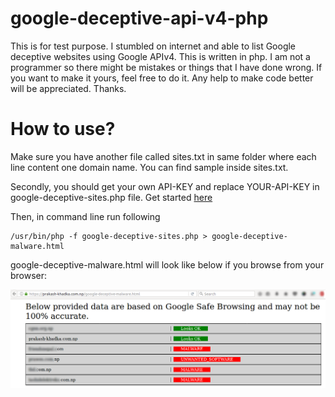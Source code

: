 # google-deceptive-api-v4-php
This is for test purpose. I stumbled on internet and able to list Google deceptive websites using Google APIv4. 
This is written in php. I am not a programmer so there might be mistakes or things that I have done wrong. If you want to make it yours, feel free to do it. Any help to make code better will be appreciated.  Thanks.

# How to use?
Make sure you have another file called sites.txt in same folder where each line content one domain name. You can find sample inside sites.txt.

Secondly, you should get your own API-KEY and replace YOUR-API-KEY in google-deceptive-sites.php file. Get started [here](https://developers.google.com/safe-browsing/v4/get-started) 

Then, in command line run following
```
/usr/bin/php -f google-deceptive-sites.php > google-deceptive-malware.html
```

google-deceptive-malware.html will look like below if you browse from your browser:

![ScreenShot](https://raw.githubusercontent.com/pkhadka56/google-deceptive-api-v4-php/master/screenshot.png)
